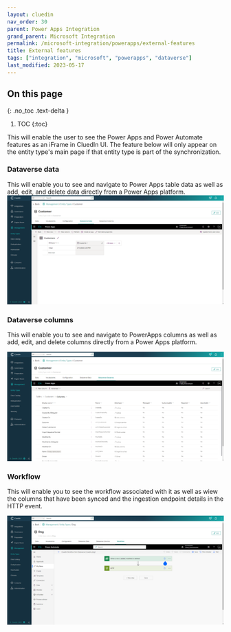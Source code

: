 ```yaml
---
layout: cluedin
nav_order: 30
parent: Power Apps Integration
grand_parent: Microsoft Integration
permalink: /microsoft-integration/powerapps/external-features
title: External features
tags: ["integration", "microsoft", "powerapps", "dataverse"]
last_modified: 2023-05-17
---
```

## On this page
{: .no_toc .text-delta }
1. TOC
{:toc}

This will enable the user to see the Power Apps and Power Automate features as an iFrame in CluedIn UI. The feature below will only appear on the entity type's main page if that entity type is part of the synchronization.

### Dataverse data

This will enable you to see and navigate to Power Apps table data as well as add, edit, and delete data directly from a Power Apps platform.
![iFrame Dataverse Data](./images/iframe-dataverse-data.png)

### Dataverse columns

This will enable you to see and navigate to PowerApps columns as well as add, edit, and delete columns directly from a Power Apps platform.

![iFrame Dataverse Column](./images/iframe-dataverse-column.png)

### Workflow

This will enable you to see the workflow associated with it as well as wiew the columns that have been synced and the ingestion endpoint details in the HTTP event.

![iFrame Workflow](./images/iframe-workflow.png)